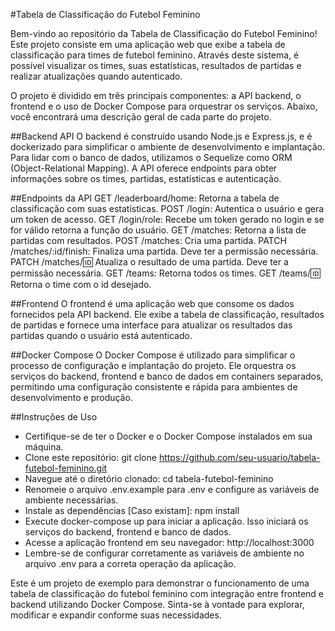 
#Tabela de Classificação do Futebol Feminino

Bem-vindo ao repositório da Tabela de Classificação do Futebol Feminino! Este projeto consiste em uma aplicação web que exibe a tabela de classificação para times de futebol feminino. Através deste sistema, é possível visualizar os times, suas estatísticas, resultados de partidas e realizar atualizações quando autenticado.

O projeto é dividido em três principais componentes: a API backend, o frontend e o uso de Docker Compose para orquestrar os serviços. Abaixo, você encontrará uma descrição geral de cada parte do projeto.

##Backend API
O backend é construído usando Node.js e Express.js, e é dockerizado para simplificar o ambiente de desenvolvimento e implantação. Para lidar com o banco de dados, utilizamos o Sequelize como ORM (Object-Relational Mapping). A API oferece endpoints para obter informações sobre os times, partidas, estatísticas e autenticação.

##Endpoints da API
GET /leaderboard/home: Retorna a tabela de classificação com suas estatísticas.
POST /login: Autentica o usuário e gera um token de acesso.
GET /login/role: Recebe um token gerado no login e se for válido retorna a função do  usuário.
GET /matches: Retorna a lista de partidas com resultados.
POST /matches: Cria uma partida.
PATCH /matches/:id/finish: Finaliza uma partida. Deve ter a permissão necessária.
PATCH /matches/:id: Atualiza o resultado de uma partida. Deve ter a permissão necessária.
GET /teams: Retorna todos os times.
GET /teams/:id: Retorna o time com o id desejado.

##Frontend
O frontend é uma aplicação web que consome os dados fornecidos pela API backend. Ele exibe a tabela de classificação, resultados de partidas e fornece uma interface para atualizar os resultados das partidas quando o usuário está autenticado.

##Docker Compose
O Docker Compose é utilizado para simplificar o processo de configuração e implantação do projeto. Ele orquestra os serviços do backend, frontend e banco de dados em containers separados, permitindo uma configuração consistente e rápida para ambientes de desenvolvimento e produção.

##Instruções de Uso
- Certifique-se de ter o Docker e o Docker Compose instalados em sua máquina.
- Clone este repositório: git clone https://github.com/seu-usuario/tabela-futebol-feminino.git
- Navegue até o diretório clonado: cd tabela-futebol-feminino
- Renomeie o arquivo .env.example para .env e configure as variáveis de ambiente necessárias.
- Instale as dependências [Caso existam]: npm install
- Execute docker-compose up para iniciar a aplicação. Isso iniciará os serviços do backend, frontend e banco de dados.
- Acesse a aplicação frontend em seu navegador: http://localhost:3000
- Lembre-se de configurar corretamente as variáveis de ambiente no arquivo .env para a correta operação da aplicação.

Este é um projeto de exemplo para demonstrar o funcionamento de uma tabela de classificação do futebol feminino com integração entre frontend e backend utilizando Docker Compose. Sinta-se à vontade para explorar, modificar e expandir conforme suas necessidades.
